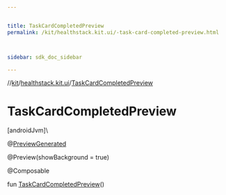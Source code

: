 ```yaml
---


title: TaskCardCompletedPreview
permalink: /kit/healthstack.kit.ui/-task-card-completed-preview.html



sidebar: sdk_doc_sidebar

---
```



//[kit](/kit.html)/[healthstack.kit.ui](index.html)/[TaskCardCompletedPreview](-task-card-completed-preview.html)



# TaskCardCompletedPreview



[androidJvm]\




@[PreviewGenerated](../healthstack.kit.annotation/-preview-generated/index.html)



@Preview(showBackground = true)



@Composable



fun [TaskCardCompletedPreview](-task-card-completed-preview.html)()






